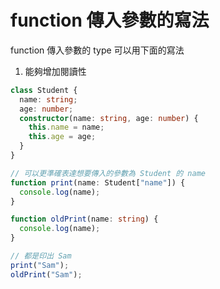 # function 傳入參數的寫法

function 傳入參數的 type 可以用下面的寫法

1. 能夠增加閱讀性

```ts
class Student {
  name: string;
  age: number;
  constructor(name: string, age: number) {
    this.name = name;
    this.age = age;
  }
}

// 可以更準確表達想要傳入的參數為 Student 的 name
function print(name: Student["name"]) {
  console.log(name);
}

function oldPrint(name: string) {
  console.log(name);
}

// 都是印出 Sam
print("Sam");
oldPrint("Sam");
```
